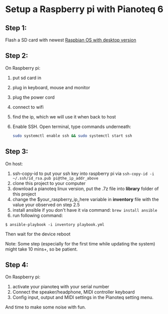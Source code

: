 # Setup a Raspberry pi with Pianoteq 6

## Step 1:
  Flash a SD card with newest [Raspbian OS with desktop version](https://www.raspberrypi.com/software/)

## Step 2:
  On Raspberry pi:
  1. put sd card in
  2. plug in keyboard, mouse and monitor
  3. plug the power cord
  4. connect to wifi
  5. find the ip, which we will use it when back to host
  6. Enable SSH. Open terminal, type commands underneath:

      ```bash
      sudo systemctl enable ssh && sudo systemctl start ssh
      ```

## Step 3:
  On host:
  1. ssh-copy-id to put your ssh key into raspberry pi via `ssh-copy-id -i ~/.ssh/id_rsa.pub pi@the_ip_addr_above`
  2. clone this project to your computer
  3. download a pianoteq linux version, put the .7z file into **library** folder of this project
  4. change the $your_raspberry_ip_here variable in **inventory** file with the value your observed on step 2.5
  5. install ansible if you don't have it via command: `brew install ansible`
  6. run following command:

  ```shell
  $ ansible-playbook -i inventory playbook.yml
  ```

  Then wait for the device reboot

  Note: Some step (especially for the first time while updating the system) might take 10 mins+, so be patient.

## Step 4:
  On Raspberry pi:
  1. activate your pianoteq with your serial number
  2. Connect the speaker/headphone, MIDI controller keyboard
  3. Config input, output and MIDI settings in the Pianoteq setting menu.

  And time to make some noise with fun.

